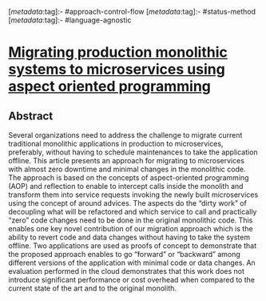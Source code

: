 <!-- deno-fmt-ignore-start -->

[_metadata_:tag]:- #approach-control-flow
[_metadata_:tag]:- #status-method
[_metadata_:tag]:- #language-agnostic

<!-- deno-fmt-ignore-end -->

# [Migrating production monolithic systems to microservices using aspect oriented programming](https://doi.org/10.1002/spe.2956)

## Abstract

Several organizations need to address the challenge to migrate current
traditional monolithic applications in production to microservices, preferably,
without having to schedule maintenances to take the application offline. This
article presents an approach for migrating to microservices with almost zero
downtime and minimal changes in the monolithic code. The approach is based on
the concepts of aspect-oriented programming (AOP) and reflection to enable to
intercept calls inside the monolith and transform them into service requests
invoking the newly built microservices using the concept of around advices. The
aspects do the “dirty work” of decoupling what will be refactored and which
service to call and practically “zero” code changes need to be done in the
original monolithic code. This enables one key novel contribution of our
migration approach which is the ability to revert code and data changes without
having to take the system offline. Two applications are used as proofs of
concept to demonstrate that the proposed approach enables to go “forward” or
“backward” among different versions of the application with minimal code or data
changes. An evaluation performed in the cloud demonstrates that this work does
not introduce significant performance or cost overhead when compared to the
current state of the art and to the original monolith.
